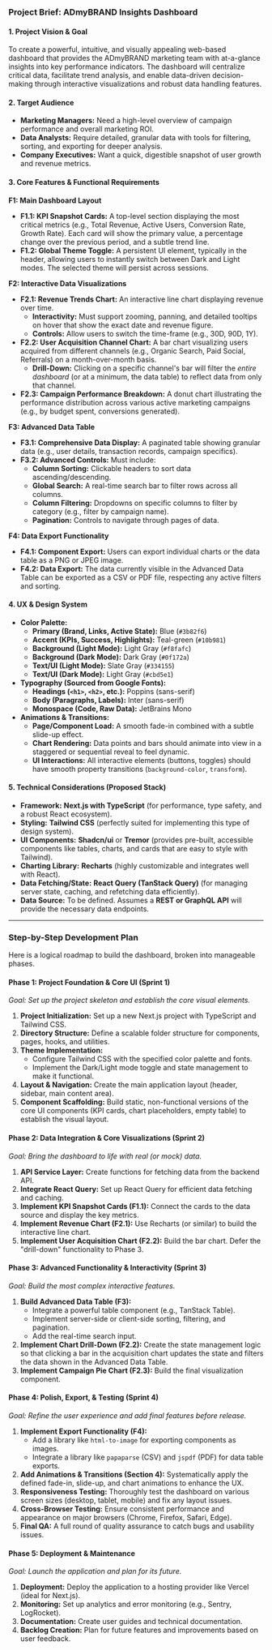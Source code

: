 
### **Project Brief: ADmyBRAND Insights Dashboard**

#### **1. Project Vision & Goal**

To create a powerful, intuitive, and visually appealing web-based dashboard that provides the ADmyBRAND marketing team with at-a-glance insights into key performance indicators. The dashboard will centralize critical data, facilitate trend analysis, and enable data-driven decision-making through interactive visualizations and robust data handling features.

#### **2. Target Audience**

*   **Marketing Managers:** Need a high-level overview of campaign performance and overall marketing ROI.
*   **Data Analysts:** Require detailed, granular data with tools for filtering, sorting, and exporting for deeper analysis.
*   **Company Executives:** Want a quick, digestible snapshot of user growth and revenue metrics.

#### **3. Core Features & Functional Requirements**

**F1: Main Dashboard Layout**
*   **F1.1: KPI Snapshot Cards:** A top-level section displaying the most critical metrics (e.g., Total Revenue, Active Users, Conversion Rate, Growth Rate). Each card will show the primary value, a percentage change over the previous period, and a subtle trend line.
*   **F1.2: Global Theme Toggle:** A persistent UI element, typically in the header, allowing users to instantly switch between Dark and Light modes. The selected theme will persist across sessions.

**F2: Interactive Data Visualizations**
*   **F2.1: Revenue Trends Chart:** An interactive line chart displaying revenue over time.
    *   **Interactivity:** Must support zooming, panning, and detailed tooltips on hover that show the exact date and revenue figure.
    *   **Controls:** Allow users to switch the time-frame (e.g., 30D, 90D, 1Y).
*   **F2.2: User Acquisition Channel Chart:** A bar chart visualizing users acquired from different channels (e.g., Organic Search, Paid Social, Referrals) on a month-over-month basis.
    *   **Drill-Down:** Clicking on a specific channel's bar will filter the *entire dashboard* (or at a minimum, the data table) to reflect data from only that channel.
*   **F2.3: Campaign Performance Breakdown:** A donut chart illustrating the performance distribution across various active marketing campaigns (e.g., by budget spent, conversions generated).

**F3: Advanced Data Table**
*   **F3.1: Comprehensive Data Display:** A paginated table showing granular data (e.g., user details, transaction records, campaign specifics).
*   **F3.2: Advanced Controls:** Must include:
    *   **Column Sorting:** Clickable headers to sort data ascending/descending.
    *   **Global Search:** A real-time search bar to filter rows across all columns.
    *   **Column Filtering:** Dropdowns on specific columns to filter by category (e.g., filter by campaign name).
    *   **Pagination:** Controls to navigate through pages of data.

**F4: Data Export Functionality**
*   **F4.1: Component Export:** Users can export individual charts or the data table as a PNG or JPEG image.
*   **F4.2: Data Export:** The data currently visible in the Advanced Data Table can be exported as a CSV or PDF file, respecting any active filters and sorting.

#### **4. UX & Design System**

*   **Color Palette:**
    *   **Primary (Brand, Links, Active State):** Blue (`#3b82f6`)
    *   **Accent (KPIs, Success, Highlights):** Teal-green (`#10b981`)
    *   **Background (Light Mode):** Light Gray (`#f8fafc`)
    *   **Background (Dark Mode):** Dark Gray (`#0f172a`)
    *   **Text/UI (Light Mode):** Slate Gray (`#334155`)
    *   **Text/UI (Dark Mode):** Light Gray (`#cbd5e1`)
*   **Typography (Sourced from Google Fonts):**
    *   **Headings (`<h1>`, `<h2>`, etc.):** Poppins (sans-serif)
    *   **Body (Paragraphs, Labels):** Inter (sans-serif)
    *   **Monospace (Code, Raw Data):** JetBrains Mono
*   **Animations & Transitions:**
    *   **Page/Component Load:** A smooth fade-in combined with a subtle slide-up effect.
    *   **Chart Rendering:** Data points and bars should animate into view in a staggered or sequential reveal to feel dynamic.
    *   **UI Interactions:** All interactive elements (buttons, toggles) should have smooth property transitions (`background-color`, `transform`).

#### **5. Technical Considerations (Proposed Stack)**

*   **Framework:** **Next.js with TypeScript** (for performance, type safety, and a robust React ecosystem).
*   **Styling:** **Tailwind CSS** (perfectly suited for implementing this type of design system).
*   **UI Components:** **Shadcn/ui** or **Tremor** (provides pre-built, accessible components like tables, charts, and cards that are easy to style with Tailwind).
*   **Charting Library:** **Recharts** (highly customizable and integrates well with React).
*   **Data Fetching/State:** **React Query (TanStack Query)** (for managing server state, caching, and refetching data efficiently).
*   **Data Source:** To be defined. Assumes a **REST or GraphQL API** will provide the necessary data endpoints.

---

### **Step-by-Step Development Plan**

Here is a logical roadmap to build the dashboard, broken into manageable phases.

#### **Phase 1: Project Foundation & Core UI (Sprint 1)**

*Goal: Set up the project skeleton and establish the core visual elements.*

1.  **Project Initialization:** Set up a new Next.js project with TypeScript and Tailwind CSS.
2.  **Directory Structure:** Define a scalable folder structure for components, pages, hooks, and utilities.
3.  **Theme Implementation:**
    *   Configure Tailwind CSS with the specified color palette and fonts.
    *   Implement the Dark/Light mode toggle and state management to make it functional.
4.  **Layout & Navigation:** Create the main application layout (header, sidebar, main content area).
5.  **Component Scaffolding:** Build static, non-functional versions of the core UI components (KPI cards, chart placeholders, empty table) to establish the visual layout.

#### **Phase 2: Data Integration & Core Visualizations (Sprint 2)**

*Goal: Bring the dashboard to life with real (or mock) data.*

1.  **API Service Layer:** Create functions for fetching data from the backend API.
2.  **Integrate React Query:** Set up React Query for efficient data fetching and caching.
3.  **Implement KPI Snapshot Cards (F1.1):** Connect the cards to the data source and display the key metrics.
4.  **Implement Revenue Chart (F2.1):** Use Recharts (or similar) to build the interactive line chart.
5.  **Implement User Acquisition Chart (F2.2):** Build the bar chart. Defer the "drill-down" functionality to Phase 3.

#### **Phase 3: Advanced Functionality & Interactivity (Sprint 3)**

*Goal: Build the most complex interactive features.*

1.  **Build Advanced Data Table (F3):**
    *   Integrate a powerful table component (e.g., TanStack Table).
    *   Implement server-side or client-side sorting, filtering, and pagination.
    *   Add the real-time search input.
2.  **Implement Chart Drill-Down (F2.2):** Create the state management logic so that clicking a bar in the acquisition chart updates the state and filters the data shown in the Advanced Data Table.
3.  **Implement Campaign Pie Chart (F2.3):** Build the final visualization component.

#### **Phase 4: Polish, Export, & Testing (Sprint 4)**

*Goal: Refine the user experience and add final features before release.*

1.  **Implement Export Functionality (F4):**
    *   Add a library like `html-to-image` for exporting components as images.
    *   Integrate a library like `papaparse` (CSV) and `jspdf` (PDF) for data table exports.
2.  **Add Animations & Transitions (Section 4):** Systematically apply the defined fade-in, slide-up, and chart animations to enhance the UX.
3.  **Responsiveness Testing:** Thoroughly test the dashboard on various screen sizes (desktop, tablet, mobile) and fix any layout issues.
4.  **Cross-Browser Testing:** Ensure consistent performance and appearance on major browsers (Chrome, Firefox, Safari, Edge).
5.  **Final QA:** A full round of quality assurance to catch bugs and usability issues.

#### **Phase 5: Deployment & Maintenance**

*Goal: Launch the application and plan for its future.*

1.  **Deployment:** Deploy the application to a hosting provider like Vercel (ideal for Next.js).
2.  **Monitoring:** Set up analytics and error monitoring (e.g., Sentry, LogRocket).
3.  **Documentation:** Create user guides and technical documentation.
4.  **Backlog Creation:** Plan for future features and improvements based on user feedback.